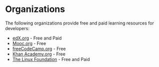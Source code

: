 # Organizations

The following organizations provide free and paid learning resources for developers:

- [edX.org](https://www.edx.org/) - Free and Paid
- [Mooc.org](https://www.mooc.org/) - Free
- [freeCodeCamp.org](https://www.freecodecamp.org/) - Free
- [Khan Academy.org](https://www.khanacademy.org/) - Free
- [The Linux Foundation](https://www.linuxfoundation.org/) - Free and Paid